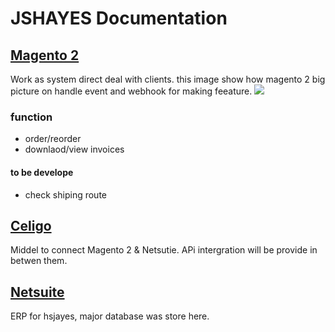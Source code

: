 # JSHAYES Documentation
## [Magento 2](./doc/magento)
Work as system direct deal with clients. 
this image show how magento 2 big picture on handle event and webhook for making feeature.
![](https://developer.adobe.com/commerce/extensibility/static/800f2edba94ad4aab9276f670f2001a2/751eb/starter-kit-diagram.webp)

### function
- order/reorder
- downlaod/view invoices

#### to be develope
- check shiping route

   
## [Celigo](./doc/celigo)
Middel to connect Magento 2 & Netsutie. APi intergration will be provide in betwen them.




## [Netsuite](./doc/netsuite)
ERP for hsjayes, major database was store here.
   
